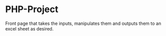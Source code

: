 # PHP-Project

Front page that takes the inputs, manipulates them and outputs them to an excel sheet as desired.
